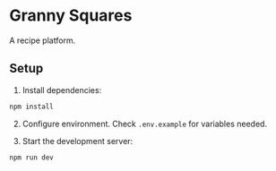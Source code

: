 # Granny Squares

A recipe platform.

## Setup

1. Install dependencies:

```sh
npm install
```

2. Configure environment. Check `.env.example` for variables needed.

3. Start the development server:

```sh
npm run dev
```
